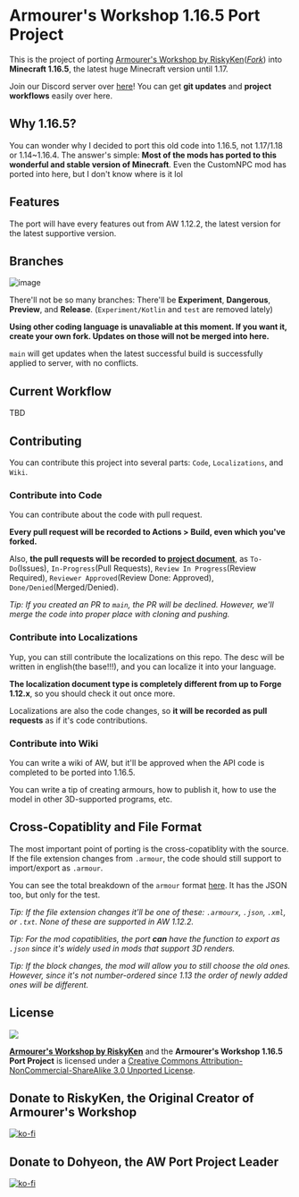 # Armourer's Workshop 1.16.5 Port Project

This is the project of porting [Armourer's Workshop by RiskyKen](https://github.com/RiskyKen/Armourers-Workshop)(*[Fork](https://github.com/JeonDohyeon/Armourers-Workshop)*) into **Minecraft 1.16.5**, the latest huge Minecraft version until 1.17.

Join our Discord server over [here](https://discord.gg/jZfacdAzT3)! You can get **git updates** and **project workflows** easily over here.

## Why 1.16.5?

You can wonder why I decided to port this old code into 1.16.5, not 1.17/1.18 or 1.14~1.16.4. The answer's simple: **Most of the mods has ported to this wonderful and stable version of Minecraft**. Even the CustomNPC mod has ported into here, but I don't know where is it lol

## Features

The port will have every features out from AW 1.12.2, the latest version for the latest supportive version.

## Branches

![image](https://user-images.githubusercontent.com/34373595/150487191-4f4b534f-0d4d-481b-8c88-2b738b2b7e8b.png)

There'll not be so many branches: There'll be **Experiment**, **Dangerous**, **Preview**, and **Release**.
(`Experiment/Kotlin` and `test` are removed lately)

**Using other coding language is unavaliable at this moment. If you want it, create your own fork. Updates on those will not be merged into here.**

`main` will get updates when the latest successful build is successfully applied to server, with no conflicts.

## Current Workflow

TBD

## Contributing

You can contribute this project into several parts: `Code`, `Localizations`, and `Wiki`.

### Contribute into Code

You can contribute about the code with pull request.

**Every pull request will be recorded to Actions > Build, even which you've forked.**

Also, **the pull requests will be recorded to [project document](https://github.com/users/JeonDohyeon/projects/2)**, as `To-Do`(Issues), `In-Progress`(Pull Requests), `Review In Progress`(Review Required), `Reviewer Approved`(Review Done: Approved), `Done/Denied`(Merged/Denied).

*Tip: If you created an PR to `main`, the PR will be declined. However, we'll merge the code into proper place with cloning and pushing.*

### Contribute into Localizations

Yup, you can still contribute the localizations on this repo. The desc will be written in english(the base!!!), and you can localize it into your language.

**The localization document type is completely different from up to Forge 1.12.x**, so you should check it out once more.

Localizations are also the code changes, so **it will be recorded as pull requests** as if it's code contributions.

### Contribute into Wiki

You can write a wiki of AW, but it'll be approved when the API code is completed to be ported into 1.16.5.

You can write a tip of creating armours, how to publish it, how to use the model in other 3D-supported programs, etc.

## Cross-Copatiblity and File Format

The most important point of porting is the cross-copatiblity with the source. If the file extension changes from `.armour`, the code should still support to import/export as `.armour`.

You can see the total breakdown of the `armour` format [here](https://github.com/JeonDohyeon/Armourers-Workshop-1.16/blob/main/armour%20file%20format.md).
It has the JSON too, but only for the test.

*Tip: If the file extension changes it'll be one of these: `.armourx`, `.json`, `.xml`, or `.txt`. None of these are supported in AW 1.12.2.*

*Tip: For the mod copatiblities, the port **can** have the function to export as `.json` since it's widely used in mods that support 3D renders.*

*Tip: If the block changes, the mod will allow you to still choose the old ones. However, since it's not number-ordered since 1.13 the order of newly added ones will be different.*

## License

![](https://i.creativecommons.org/l/by-nc-sa/3.0/88x31.png)

__[Armourer's Workshop by RiskyKen](https://github.com/RiskyKen/Armourers-Workshop)__ and the __Armourer's Workshop 1.16.5 Port Project__ is licensed under a [Creative Commons Attribution-NonCommercial-ShareAlike 3.0 Unported License](https://creativecommons.org/licenses/by-nc-sa/3.0/).

## Donate to RiskyKen, the Original Creator of Armourer's Workshop

[![ko-fi](https://www.ko-fi.com/img/githubbutton_sm.svg)](https://ko-fi.com/K3K3WVTZ)

## Donate to Dohyeon, the AW Port Project Leader

[![ko-fi](https://www.ko-fi.com/img/githubbutton_sm.svg)](https://ko-fi.com/Dohyeon)
